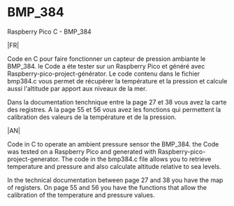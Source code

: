 # BMP_384
Raspberry Pico C - BMP_384

|FR|

Code en C pour faire fonctionner un capteur de pression ambiante le BMP_384.
le Code a éte tester sur un Raspberry Pico et généré avec Raspberry-pico-project-générator. Le code contenu dans le fichier bmp384.c vous permet de récupérer la température et la pression et calcule aussi l'altitude par apport aux niveaux de la mer.


Dans la documentation tenchnique entre la page 27 et 38 vous avez la carte des registres. A la page 55 et 56 vous avez les fonctions qui permettent la calibration des valeurs de la température et de la pression.


|AN|

Code in C to operate an ambient pressure sensor the BMP_384. the Code was tested on a Raspberry Pico and generated with Raspberry-pico-project-generator. The code in the bmp384.c file allows you to retrieve temperature and pressure and also calculate altitude relative to sea levels.

In the technical documentation between page 27 and 38 you have the map of registers. On page 55 and 56 you have the functions that allow the calibration of the temperature and pressure values.



